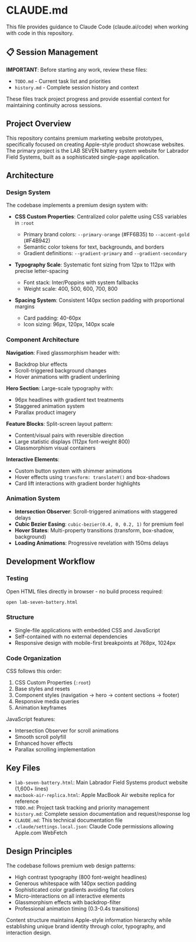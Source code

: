 # CLAUDE.md

This file provides guidance to Claude Code (claude.ai/code) when working with code in this repository.

## 📋 Session Management

**IMPORTANT**: Before starting any work, review these files:
- `TODO.md` - Current task list and priorities
- `history.md` - Complete session history and context

These files track project progress and provide essential context for maintaining continuity across sessions.

## Project Overview

This repository contains premium marketing website prototypes, specifically focused on creating Apple-style product showcase websites. The primary project is the LAB SEVEN battery system website for Labrador Field Systems, built as a sophisticated single-page application.

## Architecture

### Design System
The codebase implements a premium design system with:

- **CSS Custom Properties**: Centralized color palette using CSS variables in `:root`
  - Primary brand colors: `--primary-orange` (#FF6B35) to `--accent-gold` (#F4B942)
  - Semantic color tokens for text, backgrounds, and borders
  - Gradient definitions: `--gradient-primary` and `--gradient-secondary`

- **Typography Scale**: Systematic font sizing from 12px to 112px with precise letter-spacing
  - Font stack: Inter/Poppins with system fallbacks
  - Weight scale: 400, 500, 600, 700, 800

- **Spacing System**: Consistent 140px section padding with proportional margins
  - Card padding: 40-60px
  - Icon sizing: 96px, 120px, 140px scale

### Component Architecture

**Navigation**: Fixed glassmorphism header with:
- Backdrop blur effects
- Scroll-triggered background changes
- Hover animations with gradient underlining

**Hero Section**: Large-scale typography with:
- 96px headlines with gradient text treatments
- Staggered animation system
- Parallax product imagery

**Feature Blocks**: Split-screen layout pattern:
- Content/visual pairs with reversible direction
- Large statistic displays (112px font-weight 800)
- Glassmorphism visual containers

**Interactive Elements**:
- Custom button system with shimmer animations
- Hover effects using `transform: translateY()` and box-shadows
- Card lift interactions with gradient border highlights

### Animation System

- **Intersection Observer**: Scroll-triggered animations with staggered delays
- **Cubic Bezier Easing**: `cubic-bezier(0.4, 0, 0.2, 1)` for premium feel
- **Hover States**: Multi-property transitions (transform, box-shadow, background)
- **Loading Animations**: Progressive revelation with 150ms delays

## Development Workflow

### Testing
Open HTML files directly in browser - no build process required:
```bash
open lab-seven-battery.html
```

### Structure
- Single-file applications with embedded CSS and JavaScript
- Self-contained with no external dependencies
- Responsive design with mobile-first breakpoints at 768px, 1024px

### Code Organization
CSS follows this order:
1. CSS Custom Properties (`:root`)
2. Base styles and resets  
3. Component styles (navigation → hero → content sections → footer)
4. Responsive media queries
5. Animation keyframes

JavaScript features:
- Intersection Observer for scroll animations
- Smooth scroll polyfill
- Enhanced hover effects
- Parallax scrolling implementation

## Key Files

- `lab-seven-battery.html`: Main Labrador Field Systems product website (1,600+ lines)
- `macbook-air-replica.html`: Apple MacBook Air website replica for reference
- `TODO.md`: Project task tracking and priority management
- `history.md`: Complete session documentation and request/response log
- `CLAUDE.md`: This technical documentation file
- `.claude/settings.local.json`: Claude Code permissions allowing Apple.com WebFetch

## Design Principles

The codebase follows premium web design patterns:
- High contrast typography (800 font-weight headlines)
- Generous whitespace with 140px section padding
- Sophisticated color gradients avoiding flat colors
- Micro-interactions on all interactive elements
- Glassmorphism effects with backdrop-filter
- Professional animation timing (0.3-0.4s transitions)

Content structure maintains Apple-style information hierarchy while establishing unique brand identity through color, typography, and interaction design.